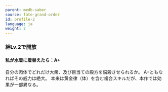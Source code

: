 ```yaml
---
parent: medb-saber
source: fate-grand-order
id: profile-2
language: ja
weight: 2
---
```


### 絆Lv.2で開放

#### 私が水着に着替えたら：A+

自分の肉体でどれだけ大衆、及び目当ての殿方を悩殺させられるか。
A+ともなればその威力は絶大。
本来は黄金律（体）を含む複合スキルだが、本作では効果が一部異なる。
